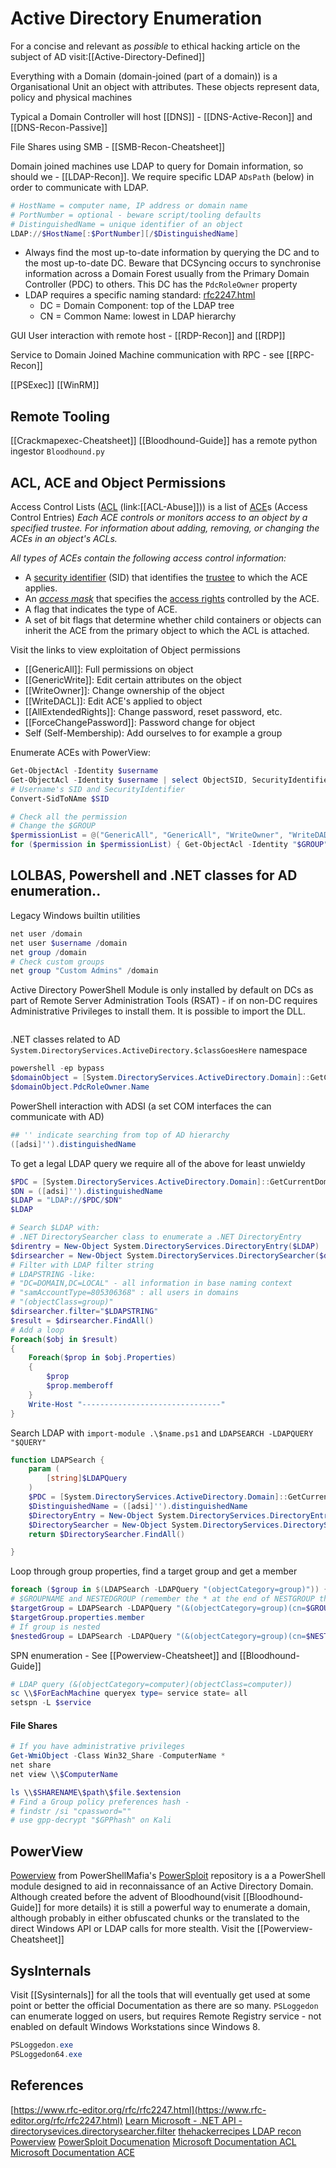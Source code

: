 # Active Directory Enumeration

For a concise and relevant as *possible* to ethical hacking article on the subject of AD visit:[[Active-Directory-Defined]]

Everything with a Domain (domain-joined (part of a domain)) is a Organisational Unit an object with attributes. These objects represent data, policy and physical machines 

Typical a Domain Controller will host [[DNS]] - [[DNS-Active-Recon]] and [[DNS-Recon-Passive]]


File Shares using SMB - [[SMB-Recon-Cheatsheet]]

Domain joined machines use LDAP to query for Domain information, so should we - [[LDAP-Recon]]. We require specific LDAP `ADsPath` (below) in order to communicate with LDAP.
```powershell
# HostName = computer name, IP address or domain name
# PortNumber = optional - beware script/tooling defaults
# DistinguishedName = unique identifier of an object
LDAP://$HostName[:$PortNumber][/$DistinguishedName]
```
- Always find the most up-to-date information by querying the DC and to the most up-to-date DC. Beware that DCSyncing occurs to synchronise information across a Domain Forest usually from the Primary Domain Controller (PDC) to others. This DC has the `PdcRoleOwner` property
- LDAP requires a specific naming standard: [rfc2247.html](https://www.rfc-editor.org/rfc/rfc2247.html)
	- DC = Domain Component: top of the LDAP tree 
	- CN = Common Name: lowest in LDAP hierarchy

GUI User interaction with remote host - [[RDP-Recon]] and [[RDP]]

Service to Domain Joined Machine communication with RPC - see [[RPC-Recon]]


[[PSExec]]
[[WinRM]] 

## Remote Tooling 

[[Crackmapexec-Cheatsheet]]
[[Bloodhound-Guide]] has a remote python ingestor `Bloodhound.py` 

## ACL, ACE and Object Permissions

Access Control Lists ([ACL](https://learn.microsoft.com/en-us/windows/win32/secauthz/access-control-lists) (link:[[ACL-Abuse]])) is a list of [ACE](https://learn.microsoft.com/en-us/windows/win32/secauthz/access-control-entries)s (Access Control Entries) *Each ACE controls or monitors access to an object by a specified trustee. For information about adding, removing, or changing the ACEs in an object's ACLs.*

*All types of ACEs contain the following access control information:*
- A [security identifier](https://learn.microsoft.com/en-us/windows/win32/secauthz/security-identifiers) (SID) that identifies the [trustee](https://learn.microsoft.com/en-us/windows/win32/secauthz/trustees) to which the ACE applies.
- An [_access mask_](https://learn.microsoft.com/en-us/windows/desktop/SecGloss/a-gly) that specifies the [access rights](https://learn.microsoft.com/en-us/windows/win32/secauthz/access-rights-and-access-masks) controlled by the ACE.
- A flag that indicates the type of ACE.
- A set of bit flags that determine whether child containers or objects can inherit the ACE from the primary object to which the ACL is attached.

Visit the links to view exploitation of Object permissions 
- [[GenericAll]]: Full permissions on object
- [[GenericWrite]]: Edit certain attributes on the object
- [[WriteOwner]]: Change ownership of the object
- [[WriteDACL]]: Edit ACE's applied to object
- [[AllExtendedRights]]: Change password, reset password, etc.
- [[ForceChangePassword]]: Password change for object
- Self (Self-Membership): Add ourselves to for example a group


Enumerate ACEs with PowerView:
```powershell
Get-ObjectAcl -Identity $username
Get-ObjectAcl -Identity $username | select ObjectSID, SecurityIdentifier, ActiveDirectoryRights
# Username's SID and SecurityIdentifier
Convert-SidToNAme $SID

# Check all the permission 
# Change the $GROUP
$permissionList = @("GenericAll", "GenericAll", "WriteOwner", "WriteDADL", "AllExtendedRights", "ForceChangePassword", "Self")
for ($permission in $permissionList) { Get-ObjectAcl -Identity "$GROUP" | ? {$_.ActiveDirectoryRights -eq "$permission"} | select SecurityIdentifier,ActiveDirectoryRights} 
```

## LOLBAS, Powershell and .NET classes for AD enumeration.. 

Legacy Windows builtin utilities
```powershell
net user /domain
net user $username /domain
net group /domain
# Check custom groups
net group "Custom Admins" /domain
```

Active Directory PowerShell Module is only installed by default on DCs as part of Remote Server Administration Tools (RSAT) - if on non-DC requires Administrative Privileges to install them. It is possible to import the DLL.
```
```

.NET classes related to AD `System.DirectoryServices.ActiveDirectory.$classGoesHere` namespace 
```powershell
powershell -ep bypass
$domainObject = [System.DirectoryServices.ActiveDirectory.Domain]::GetCurrentDomain()
$domainObject.PdcRoleOwner.Name
```

PowerShell interaction with ADSI (a set COM interfaces the can communicate with AD)
```powershell
## '' indicate searching from top of AD hierarchy
([adsi]'').distinguishedName
```

To get a legal LDAP query we require all of the above for least unwieldy
```powershell
$PDC = [System.DirectoryServices.ActiveDirectory.Domain]::GetCurrentDomain().PdcRoleOwner.Name
$DN = ([adsi]'').distinguishedName 
$LDAP = "LDAP://$PDC/$DN"
$LDAP

# Search $LDAP with:
# .NET DirectorySearcher class to enumerate a .NET DirectoryEntry 
$direntry = New-Object System.DirectoryServices.DirectoryEntry($LDAP)
$dirsearcher = New-Object System.DirectoryServices.DirectorySearcher($direntry)
# Filter with LDAP filter string
# LDAPSTRING -like: 
# "DC=DOMAIN,DC=LOCAL" - all information in base naming context 
# "samAccountType=805306368" : all users in domains
# "(objectClass=group)"
$dirsearcher.filter="$LDAPSTRING"
$result = $dirsearcher.FindAll()
# Add a loop
Foreach($obj in $result)
{
    Foreach($prop in $obj.Properties)
    {
        $prop
        $prop.memberoff
    }
    Write-Host "-------------------------------"
}
```

Search LDAP with `import-module .\$name.ps1` and `LDAPSEARCH -LDAPQUERY "$QUERY"`
```powershell
function LDAPSearch {
    param (
        [string]$LDAPQuery
    )
    $PDC = [System.DirectoryServices.ActiveDirectory.Domain]::GetCurrentDomain().PdcRoleOwner.Name
    $DistinguishedName = ([adsi]'').distinguishedName
    $DirectoryEntry = New-Object System.DirectoryServices.DirectoryEntry("LDAP://$PDC/$DistinguishedName")
    $DirectorySearcher = New-Object System.DirectoryServices.DirectorySearcher($DirectoryEntry, $LDAPQuery)
    return $DirectorySearcher.FindAll()

}
```

Loop through group properties, find a target group and get a member
```powershell
foreach ($group in $(LDAPSearch -LDAPQuery "(objectCategory=group)")) { $group.properties | select {$_.cn}, {$_.member}}
# $GROUPNAME and NESTEDGROUP (remember the * at the end of NESTGROUP that indicates nesting)
$targetGroup = LDAPSearch -LDAPQuery "(&(objectCategory=group)(cn=$GROUPNAME))"
$targetGroup.properties.member
# If group is nested
$nestedGroup = LDAPSearch -LDAPQuery "(&(objectCategory=group)(cn=$NESTEDGROUP*))"
```

SPN enumeration - See [[Powerview-Cheatsheet]] and [[Bloodhound-Guide]] 
```powershell
# LDAP query (&(objectCategory=computer)(objectClass=computer))
sc \\$ForEachMachine queryex type= service state= all
setspn -L $service
```

#### File Shares

```powershell
# If you have administrative privileges
Get-WmiObject -Class Win32_Share -ComputerName *
net share
net view \\$ComputerName

ls \\$SHARENAME\$path\$file.$extension
# Find a Group policy preferences hash - 
# findstr /si "cpassword=""
# use gpp-decrypt "$GPPhash" on Kali
```


## PowerView

[Powerview](https://github.com/PowerShellMafia/PowerSploit/blob/master/Recon/PowerView.ps1) from PowerShellMafia's [PowerSploit](https://powersploit.readthedocs.io/en/latest/Recon/) repository is a a PowerShell module    designed to aid in reconnaissance of an Active Directory Domain. Although created before the advent of Bloodhound(visit [[Bloodhound-Guide]] for more details) it is still a powerful way to enumerate a domain, although probably in either obfuscated chunks or the translated to the direct Windows API or LDAP calls for more stealth.  Visit the [[Powerview-Cheatsheet]]

## SysInternals

Visit [[Sysinternals]] for all the tools that will eventually get used at some point or better the official Documentation as there are so many. `PSLoggedon` can enumerate logged on users, but requires Remote Registry service - not enabled on default Windows Workstations since Windows 8.
```powershell
PSLoggedon.exe 
PSLoggedon64.exe 
```

## References

[https://www.rfc-editor.org/rfc/rfc2247.html](https://www.rfc-editor.org/rfc/rfc2247.html)
[Learn Microsoft - .NET API - directorysevices.directorysearcher.filter](https://learn.microsoft.com/en-us/dotnet/api/system.directoryservices.directorysearcher.filter?view=dotnet-plat-ext-7.0)
[thehackerrecipes LDAP recon](https://www.thehacker.recipes/ad/recon/ldap)
[Powerview](https://github.com/PowerShellMafia/PowerSploit/blob/master/Recon/PowerView.ps1) 
[PowerSploit Documenation](https://powersploit.readthedocs.io/en/latest/) 
[Microsoft Documentation ACL](https://learn.microsoft.com/en-us/windows/win32/secauthz/access-control-lists) 
[Microsoft Documentation ACE](https://learn.microsoft.com/en-us/windows/win32/secauthz/access-control-entries)